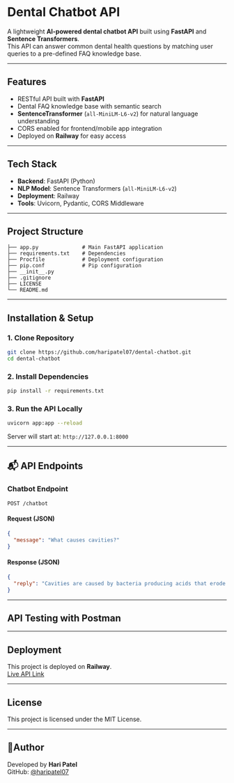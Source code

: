 
# Dental Chatbot API

A lightweight **AI-powered dental chatbot API** built using **FastAPI** and **Sentence Transformers**.  
This API can answer common dental health questions by matching user queries to a pre-defined FAQ knowledge base.

---

## Features
- RESTful API built with **FastAPI**
- Dental FAQ knowledge base with semantic search
- **SentenceTransformer** (`all-MiniLM-L6-v2`) for natural language understanding
- CORS enabled for frontend/mobile app integration
- Deployed on **Railway** for easy access

---

## Tech Stack
- **Backend**: FastAPI (Python)
- **NLP Model**: Sentence Transformers (`all-MiniLM-L6-v2`)
- **Deployment**: Railway
- **Tools**: Uvicorn, Pydantic, CORS Middleware

---

## Project Structure
```
├── app.py              # Main FastAPI application
├── requirements.txt    # Dependencies
├── Procfile            # Deployment configuration
├── pip.conf            # Pip configuration
├── __init__.py
├── .gitignore
├── LICENSE
└── README.md
```

---

## Installation & Setup

### 1. Clone Repository
```bash
git clone https://github.com/haripatel07/dental-chatbot.git
cd dental-chatbot
```

### 2. Install Dependencies
```bash
pip install -r requirements.txt
```

### 3. Run the API Locally
```bash
uvicorn app:app --reload
```
Server will start at: `http://127.0.0.1:8000`

---

## 📬 API Endpoints

### **Chatbot Endpoint**
`POST /chatbot`

#### Request (JSON)
```json
{
  "message": "What causes cavities?"
}
```

#### Response (JSON)
```json
{
  "reply": "Cavities are caused by bacteria producing acids that erode the tooth enamel."
}
```

---

## API Testing with Postman

---
## Deployment
This project is deployed on **Railway**.  
[Live API Link](https://web-production-cf49.up.railway.app/chatbot) 

---

## License
This project is licensed under the MIT License.

---

## 👨Author
Developed by **Hari Patel**  
GitHub: [@haripatel07](https://github.com/haripatel07)
